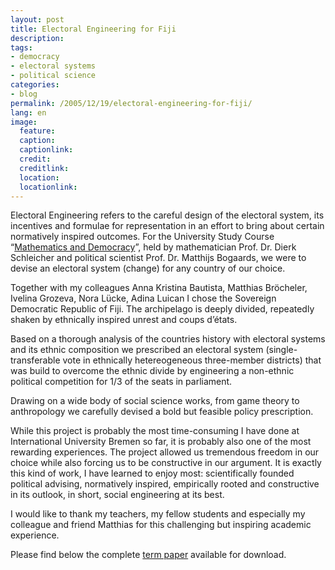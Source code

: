 ```yaml
---
layout: post
title: Electoral Engineering for Fiji
description:
tags:
- democracy
- electoral systems
- political science
categories:
- blog
permalink: /2005/12/19/electoral-engineering-for-fiji/
lang: en
image:
  feature:
  caption: 
  captionlink: 
  credit: 
  creditlink: 
  location: 
  locationlink:
---
```


Electoral Engineering refers to the careful design of the electoral system, its incentives and formulae for representation in an effort to bring about certain normatively inspired outcomes. 
For the University Study Course “[Mathematics and Democracy](http://www.jacobs-university.de/academics/courses/Fall_2005/USC/020008_1)”, held by mathematician Prof. Dr. Dierk Schleicher and political scientist Prof. Dr. Matthijs Bogaards, we were to devise an electoral system (change) for any country of our choice.

Together with my colleagues Anna Kristina Bautista, Matthias Bröcheler, Ivelina Grozeva, Nora Lücke, Adina Luican I chose the Sovereign Democratic Republic of Fiji. 
The archipelago is deeply divided, repeatedly shaken by ethnically inspired unrest and coups d’états.

Based on a thorough analysis of the countries history with electoral systems and its ethnic composition we prescribed an electoral system (single-transferable vote in ethnically hetereogeneous three-member districts) that was build to overcome the ethnic divide by engineering a non-ethnic political competition for 1/3 of the seats in parliament.

Drawing on a wide body of social science works, from game theory to anthropology we carefully devised a bold but feasible policy prescription.

While this project is probably the most time-consuming I have done at International University Bremen so far, it is probably also one of the most rewarding experiences. 
The project allowed us tremendous freedom in our choice while also forcing us to be constructive in our argument. 
It is exactly this kind of work, I have learned to enjoy most: 
scientifically founded political advising, normatively inspired, empirically rooted and constructive in its outlook, in short, social engineering at its best.

I would like to thank my teachers, my fellow students and especially my colleague and friend Matthias for this challenging but inspiring academic experience.

Please find below the complete [term paper](https://dl.dropboxusercontent.com/u/5341489/images/fiji-electoral-engineering_a-bautista-m-broecheler-i-grozeva-n-luecke-a-luican-m-held.pdf) available for download.